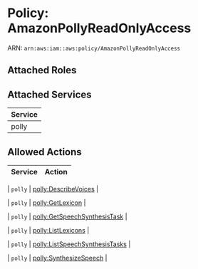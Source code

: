 # Policy: AmazonPollyReadOnlyAccess

ARN: `arn:aws:iam::aws:policy/AmazonPollyReadOnlyAccess`

## Attached Roles

## Attached Services

| Service |
|---------|
| polly |

## Allowed Actions

| Service | Action |
|:-------:|--------|

| `polly` | [polly:DescribeVoices](../actions.md#polly:describevoices) |

| `polly` | [polly:GetLexicon](../actions.md#polly:getlexicon) |

| `polly` | [polly:GetSpeechSynthesisTask](../actions.md#polly:getspeechsynthesistask) |

| `polly` | [polly:ListLexicons](../actions.md#polly:listlexicons) |

| `polly` | [polly:ListSpeechSynthesisTasks](../actions.md#polly:listspeechsynthesistasks) |

| `polly` | [polly:SynthesizeSpeech](../actions.md#polly:synthesizespeech) |
